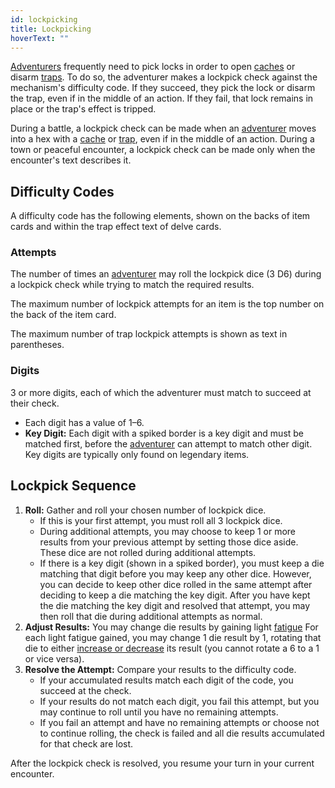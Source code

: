 ```yaml
---
id: lockpicking
title: Lockpicking
hoverText: ""
---
```


[Adventurers](/docs/glossary/adventurer) frequently need to pick locks in order to open [caches](/docs/glossary/cache) or disarm [traps](/docs/glossary/trap). To do so, the adventurer makes a lockpick check against the mechanism's difficulty code. If they succeed, they pick the lock or disarm the trap, even if in the middle of an action. If they fail, that lock remains in place or the trap's effect is tripped.

During a battle, a lockpick check can be made when an [adventurer](/docs/glossary/adventurer) moves into a hex with a [cache](/docs/glossary/cache) or [trap](/docs/glossary/trap), even if in the middle of an action. During a town or peaceful encounter, a lockpick check can be made only when the encounter's text describes it.

## Difficulty Codes

A difficulty code has the following elements, shown on the backs of item cards and within the trap effect text of delve cards.

### Attempts

The number of times an [adventurer](/docs/glossary/adventurer) may roll the lockpick dice (3 D6) during a lockpick check while trying to match the required results.

The maximum number of lockpick attempts for an item is the top number on the back of the item card.

The maximum number of trap lockpick attempts is shown as text in parentheses.

### Digits

3 or more digits, each of which the adventurer must match to succeed at their check.

- Each digit has a value of 1–6.
- **Key Digit:** Each digit with a spiked border is a key digit and must be matched first, before the [adventurer](/docs/glossary/adventurer) can attempt to match other digit. Key digits are typically only found on legendary items.

## Lockpick Sequence

1. **Roll:** Gather and roll your chosen number of lockpick dice.
   - If this is your first attempt, you must roll all 3 lockpick dice.
   - During additional attempts, you may choose to keep 1 or more results from your previous attempt by setting those dice aside. These dice are not rolled during additional attempts.
   - If there is a key digit (shown in a spiked border), you must keep a die matching that digit before you may keep any other dice. However, you can decide to keep other dice rolled in the same attempt after deciding to keep a die matching the key digit. After you have kept the die matching the key digit and resolved that attempt, you may then roll that die during additional attempts as normal.
2. **Adjust Results:** You may change die results by gaining light [fatigue](/docs/glossary/fatigue) For each light fatigue gained, you may change 1 die result by 1, rotating that die to either [increase or decrease](/docs/glossary/increase-or-reduce) its result (you cannot rotate a 6 to a 1 or vice versa).
3. **Resolve the Attempt:** Compare your results to the difficulty code.
   - If your accumulated results match each digit of the code, you succeed at the check.
   - If your results do not match each digit, you fail this attempt, but you may continue to roll until you have no remaining attempts.
   - If you fail an attempt and have no remaining attempts or choose not to continue rolling, the check is failed and all die results accumulated for that check are lost.

After the lockpick check is resolved, you resume your turn in your current encounter.
